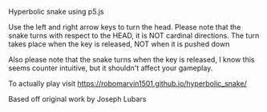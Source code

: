 Hyperbolic snake using p5.js

Use the left and right arrow keys to turn the head.
Please note that the snake turns with respect to the HEAD, it is NOT cardinal directions.
The turn takes place when the key is released, NOT when it is pushed down

Also please note that the snake turns when the key is released, I know this seems counter intuitive, but it shouldn't affect your gameplay.

To actually play visit  https://robomarvin1501.github.io/hyperbolic_snake/





Based off original work by Joseph Lubars
